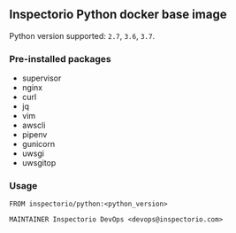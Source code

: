 ## Inspectorio Python docker base image

Python version supported: `2.7`, `3.6`, `3.7`.

### Pre-installed packages

* supervisor
* nginx
* curl
* jq
* vim
* awscli
* pipenv
* gunicorn
* uwsgi
* uwsgitop

### Usage

```
FROM inspectorio/python:<python_version>

MAINTAINER Inspectorio DevOps <devops@inspectorio.com>

```
